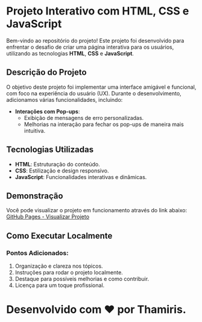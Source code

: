 
# Projeto Interativo com HTML, CSS e JavaScript

Bem-vindo ao repositório do projeto! Este projeto foi desenvolvido para enfrentar o desafio de criar uma página interativa para os usuários, utilizando as tecnologias **HTML**, **CSS** e **JavaScript**.

## Descrição do Projeto

O objetivo deste projeto foi implementar uma interface amigável e funcional, com foco na experiência do usuário (UX). Durante o desenvolvimento, adicionamos várias funcionalidades, incluindo:

- **Interações com Pop-ups**:  
  - Exibição de mensagens de erro personalizadas.  
  - Melhorias na interação para fechar os pop-ups de maneira mais intuitiva.

## Tecnologias Utilizadas

- **HTML**: Estruturação do conteúdo.
- **CSS**: Estilização e design responsivo.
- **JavaScript**: Funcionalidades interativas e dinâmicas.

## Demonstração

Você pode visualizar o projeto em funcionamento através do link abaixo:  
[GitHub Pages - Visualizar Projeto](https://thamirisrg.github.io/web_project_around/)

## Como Executar Localmente


### Pontos Adicionados:
1. Organização e clareza nos tópicos.
2. Instruções para rodar o projeto localmente.
3. Destaque para possíveis melhorias e como contribuir.
4. Licença para um toque profissional.

Desenvolvido com ❤️ por Thamiris.
=======
